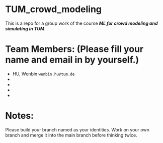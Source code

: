 # TUM_crowd_modeling
This is a repo for a group work of the course ***ML for crowd modeling and simulating in TUM***.

# Team Members: (Please fill your name and email in by yourself.)
 - HU, Wenbin ```wenbin.hu@tum.de```
 -
 -
 -
 -
 
# Notes:
Please build your branch named as your identities. Work on your own branch and merge it into the main branch before thinking twice. 
